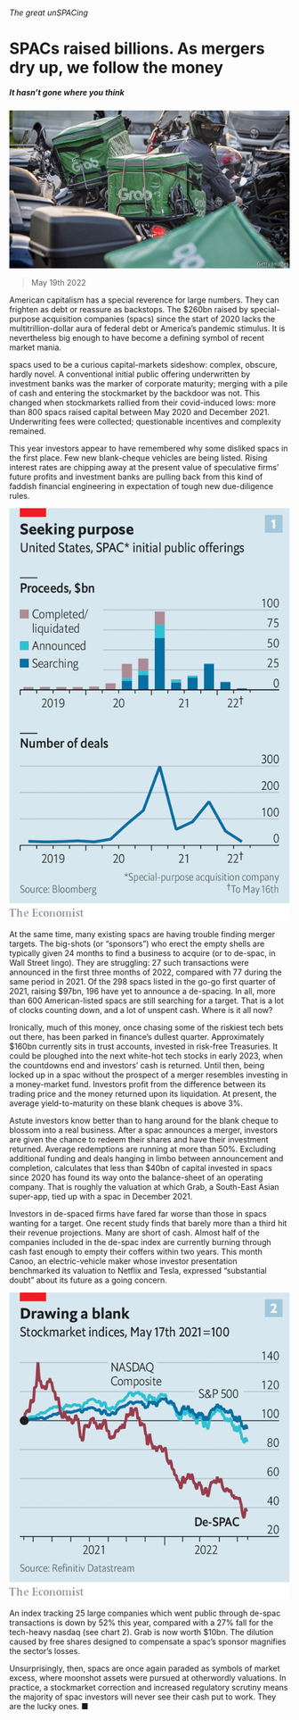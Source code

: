 ###### The great unSPACing

# SPACs raised billions. As mergers dry up, we follow the money 

##### It hasn’t gone where you think 

![image](images/20220521_WBP502.jpg) 

> May 19th 2022 

American capitalism has a special reverence for large numbers. They can frighten as debt or reassure as backstops. The $260bn raised by special-purpose acquisition companies (spacs) since the start of 2020 lacks the multitrillion-dollar aura of federal debt or America’s pandemic stimulus. It is nevertheless big enough to have become a defining symbol of recent market mania. 

spacs used to be a curious capital-markets sideshow: complex, obscure, hardly novel. A conventional initial public offering underwritten by investment banks was the marker of corporate maturity; merging with a pile of cash and entering the stockmarket by the backdoor was not. This changed when stockmarkets rallied from their covid-induced lows: more than 800 spacs raised capital between May 2020 and December 2021. Underwriting fees were collected; questionable incentives and complexity remained. 

This year investors appear to have remembered why some disliked spacs in the first place. Few new blank-cheque vehicles are being listed. Rising interest rates are chipping away at the present value of speculative firms’ future profits and investment banks are pulling back from this kind of faddish financial engineering in expectation of tough new due-diligence rules. 

![image](images/20220521_WBC360.png) 


At the same time, many existing spacs are having trouble finding merger targets. The big-shots (or “sponsors”) who erect the empty shells are typically given 24 months to find a business to acquire (or to de-spac, in Wall Street lingo). They are struggling: 27 such transactions were announced in the first three months of 2022, compared with 77 during the same period in 2021. Of the 298 spacs listed in the go-go first quarter of 2021, raising $97bn, 196 have yet to announce a de-spacing. In all, more than 600 American-listed spacs are still searching for a target. That is a lot of clocks counting down, and a lot of unspent cash. Where is it all now? 

Ironically, much of this money, once chasing some of the riskiest tech bets out there, has been parked in finance’s dullest quarter. Approximately $160bn currently sits in trust accounts, invested in risk-free Treasuries. It could be ploughed into the next white-hot tech stocks in early 2023, when the countdowns end and investors’ cash is returned. Until then, being locked up in a spac without the prospect of a merger resembles investing in a money-market fund. Investors profit from the difference between its trading price and the money returned upon its liquidation. At present, the average yield-to-maturity on these blank cheques is above 3%.

Astute investors know better than to hang around for the blank cheque to blossom into a real business. After a spac announces a merger, investors are given the chance to redeem their shares and have their investment returned. Average redemptions are running at more than 50%. Excluding additional funding and deals hanging in limbo between announcement and completion,  calculates that less than $40bn of capital invested in spacs since 2020 has found its way onto the balance-sheet of an operating company. That is roughly the valuation at which Grab, a South-East Asian super-app, tied up with a spac in December 2021.

Investors in de-spaced firms have fared far worse than those in spacs wanting for a target. One recent study finds that barely more than a third hit their revenue projections. Many are short of cash. Almost half of the companies included in the de-spac index are currently burning through cash fast enough to empty their coffers within two years. This month Canoo, an electric-vehicle maker whose investor presentation benchmarked its valuation to Netflix and Tesla, expressed “substantial doubt” about its future as a going concern. 

![image](images/20220521_WBC354.png) 


An index tracking 25 large companies which went public through de-spac transactions is down by 52% this year, compared with a 27% fall for the tech-heavy nasdaq (see chart 2). Grab is now worth $10bn. The dilution caused by free shares designed to compensate a spac’s sponsor magnifies the sector’s losses. 

Unsurprisingly, then, spacs are once again paraded as symbols of market excess, where moonshot assets were pursued at otherwordly valuations. In practice, a stockmarket correction and increased regulatory scrutiny means the majority of spac investors will never see their cash put to work. They are the lucky ones. ■


